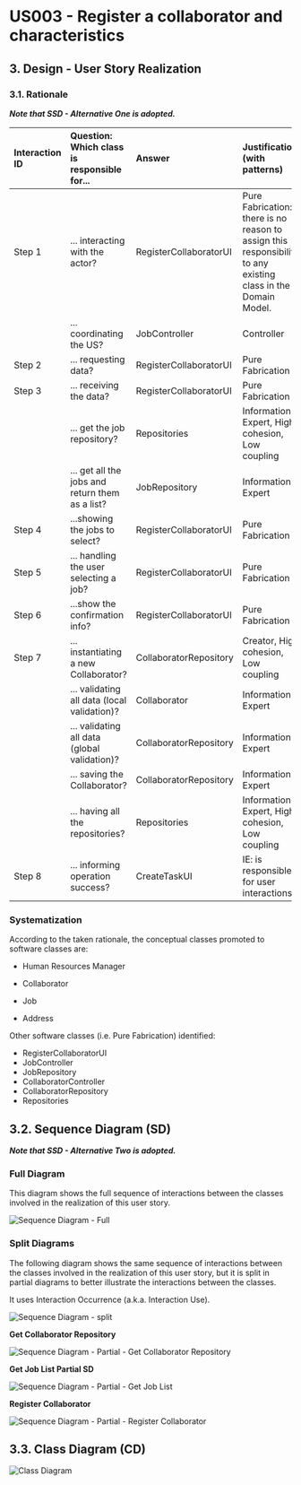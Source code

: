 # US003 - Register a collaborator and characteristics

## 3. Design - User Story Realization 

### 3.1. Rationale

_**Note that SSD - Alternative One is adopted.**_

| Interaction ID | Question: Which class is responsible for...           | Answer                 | Justification (with patterns)                                                                                 |
|:--------------|:------------------------------------------------------|:-----------------------|:--------------------------------------------------------------------------------------------------------------|
| Step 1  		    | 	... interacting with the actor?                      | RegisterCollaboratorUI | Pure Fabrication: there is no reason to assign this responsibility to any existing class in the Domain Model. |
| 			  	        | 	... coordinating the US?                             | JobController          | Controller                                                                                                    |
| Step 2  		    | 	... requesting data?                                 | RegisterCollaboratorUI | Pure Fabrication                                                                                              |
| Step 3			     | ... receiving the data?                               | RegisterCollaboratorUI | Pure Fabrication                                                                                              |
| 			  		       | ... get the job repository?							                    | Repositories           | Information Expert, High cohesion, Low coupling                                                               |
| 			  		       | ... get all the jobs and return them as a list?						 | JobRepository          | Information Expert                                                                                            |
| Step 4  		    | 	...showing the jobs to select?						                 | RegisterCollaboratorUI | Pure Fabrication                                                                                              |
| Step 5  		    | ... handling the user selecting a job?                | RegisterCollaboratorUI | Pure Fabrication                                                                                              |
| Step 6  		    | 	...show the confirmation info?                       | RegisterCollaboratorUI | Pure Fabrication                                                                                              |
| Step 7  		    | 	... instantiating a new Collaborator?                | CollaboratorRepository | Creator, High cohesion, Low coupling                                                                          |
| 		            | 	... validating all data (local validation)?          | Collaborator           | Information Expert                                                                                            | 
| 			  		       | 	... validating all data (global validation)?         | CollaboratorRepository | Information Expert                                                                                     | 
| 			  		       | 	... saving the Collaborator?                         | CollaboratorRepository | Information Expert                                                                                       | 
|               | ... having all the repositories?                      | Repositories           |  Information Expert, High cohesion, Low coupling                                                                                                        |
| Step 8  		    | 	... informing operation success?                     | CreateTaskUI           | IE: is responsible for user interactions.                                                                     | 

### Systematization ##

According to the taken rationale, the conceptual classes promoted to software classes are: 

* Human Resources Manager

* Collaborator

* Job

* Address


Other software classes (i.e. Pure Fabrication) identified: 

* RegisterCollaboratorUI  
* JobController
* JobRepository
* CollaboratorController
* CollaboratorRepository
* Repositories


## 3.2. Sequence Diagram (SD)

_**Note that SSD - Alternative Two is adopted.**_

### Full Diagram

This diagram shows the full sequence of interactions between the classes involved in the realization of this user story.

![Sequence Diagram - Full](svg/us003-sequence-diagram-full.svg)

### Split Diagrams

The following diagram shows the same sequence of interactions between the classes involved in the realization of this user story, but it is split in partial diagrams to better illustrate the interactions between the classes.

It uses Interaction Occurrence (a.k.a. Interaction Use).

![Sequence Diagram - split](svg/us003-sequence-diagram-split.svg)

**Get Collaborator Repository**

![Sequence Diagram - Partial - Get Collaborator Repository](svg/us003-sequence-diagram-partial-get-collaborator-repository.svg)


**Get Job List Partial SD**

![Sequence Diagram - Partial - Get Job List](svg/us003-sequence-diagram-partial-get-job-list.svg)

**Register Collaborator**

![Sequence Diagram - Partial - Register Collaborator](svg/us003-sequence-diagram-partial-register-collab.svg)

## 3.3. Class Diagram (CD)

![Class Diagram](svg/us003-class-diagram.svg)